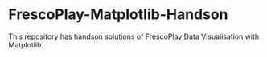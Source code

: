 # FrescoPlay-Matplotlib-Handson
This repository has handson solutions of FrescoPlay Data Visualisation with Matplotlib.
